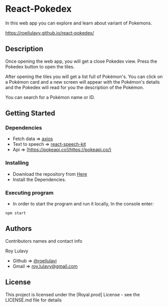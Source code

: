 # React-Pokedex

In this web app you can explore and learn about variant of Pokemons.

https://roeilulavy.github.io/react-pokedex/


## Description

Once opening the web app, you will get a close Pokedex view. Press the Pokedex button to open the tiles.

After opening the tiles you will get a list full of Pokémon's. You can click on a Pokémon card and a new screen will appear with the Pokémon's details and the Pokedex will read for you the description of the Pokémon.

You can search for a Pokémon name or ID.

## Getting Started

### Dependencies

* Fetch data => [axios](https://www.npmjs.com/package/axios)
* Text to speech => [react-speech-kit](https://www.npmjs.com/package/react-speech-kit)
* Api => [https://pokeapi.co](https://pokeapi.co/)

### Installing

* Download the repository from [Here](https://github.com/roeilulavy/react-pokedex) 
* Install the Dependencies.

### Executing program

* In order to start the program and run it locally, In the console enter:
```
npm start
```

## Authors

Contributors names and contact info

Roy Lulavy
- Github => [@roeilulavi](https://github.com/roeilulavy)
- Gmail => [roy.lulavy@gmail.com](roy.lulavy@gmail.com)


## License

This project is licensed under the [Royal.prod] License - see the LICENSE.md file for details
